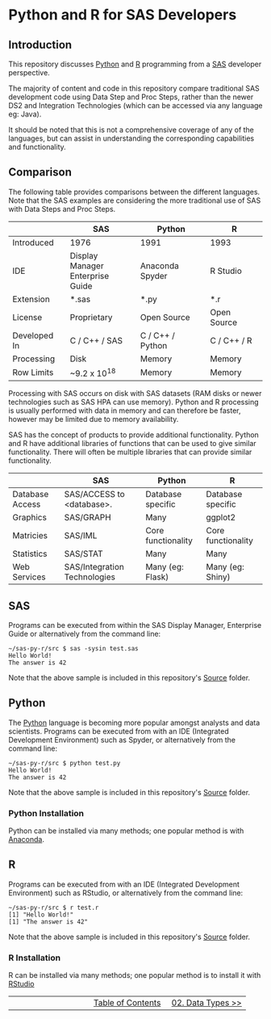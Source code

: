 # Python and R for SAS Developers

## Introduction

This repository discusses [Python](https://www.python.org/) and [R](https://www.r-project.org/) programming from a [SAS](https://www.sas.com/) developer perspective.

The majority of content and code in this repository compare traditional SAS development code using Data Step and Proc Steps, rather than the newer DS2 and Integration Technologies (which can be accessed via any language eg: Java).

It should be noted that this is not a comprehensive coverage of any of the languages, but can assist in
understanding the corresponding capabilities and functionality.

## Comparison

The following table provides comparisons between the different languages.  Note that the SAS examples are considering the more traditional use of SAS with Data Steps and Proc Steps.

|              | SAS           | Python           | R           |
| ------------ | ------------- | ---------------- | ----------- |
| Introduced   | 1976          | 1991             | 1993        |
| IDE          | Display Manager <br/> Enterprise Guide | Anaconda <br/> Spyder | R Studio |
| Extension    | *.sas         | *.py             | *.r         |
| License      | Proprietary   | Open Source      | Open Source |
| Developed In | C / C++ / SAS | C / C++ / Python | C / C++ / R |
| Processing   | Disk          | Memory           | Memory      |
| Row Limits   | ~9.2 x 10<sup>18</sup>  | Memory           | Memory      |

Processing with SAS occurs on disk with SAS datasets (RAM disks or newer technologies such as
SAS HPA can use memory).  Python and R processing is usually performed with data in memory and
can therefore be faster, however may be limited due to memory availability.

SAS has the concept of products to provide additional functionality.
Python and R have additional libraries of functions that can be used to give similar functionality.
There will often be multiple libraries that can provide similar functionality.

|                 | SAS                          | Python             | R                  |
| --------------- | ---------------------------- | ------------------ | ------------------ |
| Database Access | SAS/ACCESS to &lt;database&gt;.          | Database specific  | Database specific  |
| Graphics        | SAS/GRAPH                    | Many               | ggplot2            |
| Matricies       | SAS/IML                      | Core functionality | Core functionality |
| Statistics      | SAS/STAT                     | Many               | Many               |
| Web Services    | SAS/Integration Technologies | Many (eg: Flask)   | Many (eg: Shiny)   |

## SAS

Programs can be executed from within the SAS Display Manager, Enterprise Guide or alternatively from the command line:

    ~/sas-py-r/src $ sas -sysin test.sas
    Hello World!
    The answer is 42

Note that the above sample is included in this repository's [Source](../src) folder.

## Python

The [Python](https://www.python.org/) language is becoming more popular amongst analysts and data scientists.  Programs can be executed from with an IDE (Integrated Development Environment) such as Spyder, or alternatively from the command line:

    ~/sas-py-r/src $ python test.py
    Hello World!
    The answer is 42

Note that the above sample is included in this repository's [Source](../src) folder.

### Python Installation

Python can be installed via many methods; one popular method is with [Anaconda](https://www.continuum.io/downloads).

## R

Programs can be executed from with an IDE (Integrated Development Environment) such as RStudio, or alternatively from the command line:

    ~/sas-py-r/src $ r test.r
    [1] "Hello World!"
    [1] "The answer is 42"

Note that the above sample is included in this repository's [Source](../src) folder.

### R Installation

R can be installed via many methods; one popular method is to install it with [RStudio](https://www.rstudio.com/products/rstudio/download/)




<table width="100%">
  <tr>
    <td width="33%" align="left">&nbsp;</td>
    <td width="34%" align="center"><a href="00_TOC.md">Table of Contents</a></td>
    <td width="33%" align="right"><a href="02_DataTypes.md">02. Data Types &gt;&gt;</a></td>
  </tr>
</table>